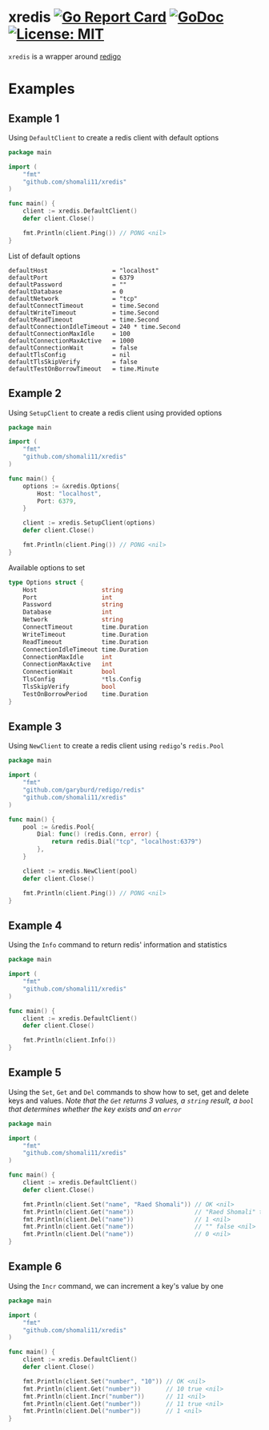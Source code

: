 # xredis [![Go Report Card](https://goreportcard.com/badge/github.com/shomali11/xredis)](https://goreportcard.com/report/github.com/shomali11/xredis) [![GoDoc](https://godoc.org/github.com/shomali11/xredis?status.svg)](https://godoc.org/github.com/shomali11/xredis) [![License: MIT](https://img.shields.io/badge/License-MIT-yellow.svg)](https://opensource.org/licenses/MIT)

`xredis` is a wrapper around [redigo](https://github.com/garyburd/redigo)

# Examples

## Example 1

Using `DefaultClient` to create a redis client with default options

```go
package main

import (
	"fmt"
	"github.com/shomali11/xredis"
)

func main() {
	client := xredis.DefaultClient()
	defer client.Close()

	fmt.Println(client.Ping()) // PONG <nil>
}
```

List of default options

```text
defaultHost                  = "localhost"
defaultPort                  = 6379
defaultPassword              = ""
defaultDatabase              = 0
defaultNetwork               = "tcp"
defaultConnectTimeout        = time.Second
defaultWriteTimeout          = time.Second
defaultReadTimeout           = time.Second
defaultConnectionIdleTimeout = 240 * time.Second
defaultConnectionMaxIdle     = 100
defaultConnectionMaxActive   = 1000
defaultConnectionWait        = false
defaultTlsConfig             = nil
defaultTlsSkipVerify         = false
defaultTestOnBorrowTimeout   = time.Minute
```

## Example 2

Using `SetupClient` to create a redis client using provided options

```go
package main

import (
	"fmt"
	"github.com/shomali11/xredis"
)

func main() {
	options := &xredis.Options{
		Host: "localhost",
		Port: 6379,
	}

	client := xredis.SetupClient(options)
	defer client.Close()

	fmt.Println(client.Ping()) // PONG <nil>
}
```

Available options to set

```go
type Options struct {
	Host                  string
	Port                  int
	Password              string
	Database              int
	Network               string
	ConnectTimeout        time.Duration
	WriteTimeout          time.Duration
	ReadTimeout           time.Duration
	ConnectionIdleTimeout time.Duration
	ConnectionMaxIdle     int
	ConnectionMaxActive   int
	ConnectionWait        bool
	TlsConfig             *tls.Config
	TlsSkipVerify         bool
	TestOnBorrowPeriod    time.Duration
}
```

## Example 3

Using `NewClient` to create a redis client using `redigo`'s `redis.Pool`

```go
package main

import (
	"fmt"
	"github.com/garyburd/redigo/redis"
	"github.com/shomali11/xredis"
)

func main() {
	pool := &redis.Pool{
		Dial: func() (redis.Conn, error) {
			return redis.Dial("tcp", "localhost:6379")
		},
	}

	client := xredis.NewClient(pool)
	defer client.Close()

	fmt.Println(client.Ping()) // PONG <nil>
}
```

## Example 4

Using the `Info` command to return redis' information and statistics

```go
package main

import (
	"fmt"
	"github.com/shomali11/xredis"
)

func main() {
	client := xredis.DefaultClient()
	defer client.Close()

	fmt.Println(client.Info())
}
```

## Example 5

Using the `Set`, `Get` and `Del` commands to show how to set, get and delete keys and values.
_Note that the `Get` returns 3 values, a `string` result, a `bool` that determines whether the key exists and an `error`_

```go
package main

import (
	"fmt"
	"github.com/shomali11/xredis"
)

func main() {
	client := xredis.DefaultClient()
	defer client.Close()

	fmt.Println(client.Set("name", "Raed Shomali")) // OK <nil>
	fmt.Println(client.Get("name"))                 // "Raed Shomali" true <nil>
	fmt.Println(client.Del("name"))                 // 1 <nil>
	fmt.Println(client.Get("name"))                 // "" false <nil>
	fmt.Println(client.Del("name"))                 // 0 <nil>
}
```

## Example 6

Using the `Incr` command, we can increment a key's value by one

```go
package main

import (
	"fmt"
	"github.com/shomali11/xredis"
)

func main() {
	client := xredis.DefaultClient()
	defer client.Close()

	fmt.Println(client.Set("number", "10")) // OK <nil>
	fmt.Println(client.Get("number"))       // 10 true <nil>
	fmt.Println(client.Incr("number"))      // 11 <nil>
	fmt.Println(client.Get("number"))       // 11 true <nil>
	fmt.Println(client.Del("number"))       // 1 <nil>
}
```